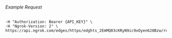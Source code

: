 
###### Example Request
```curl \
-H "Authorization: Bearer {API_KEY}" \
-H "Ngrok-Version: 2" \
https://api.ngrok.com/edges/https/edghts_2EmMQ03cKRyN9ic9xOyen620Bzw/routes/edghtsrt_2EmMPsgWekr8CftWDEaAzmCbEGO/oidc

